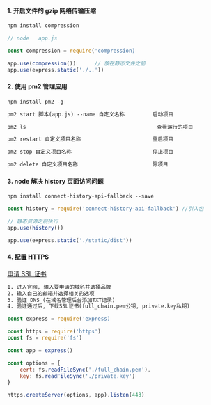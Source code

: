 #### 1. 开启文件的 gzip 网络传输压缩

```txt
npm install compression
```

```javascript
// node   app.js

const compression = require('compression)

app.use(compression())      // 放在静态文件之前
app.use(express.static('./..'))
```

#### 2. 使用 pm2 管理应用

```txt
npm install pm2 -g
```

```txt
pm2 start 脚本(app.js) --name 自定义名称         启动项目

pm2 ls                                          查看运行的项目

pm2 restart 自定义项目名称                       重启项目

pm2 stop 自定义项目名称                          停止项目

pm2 delete 自定义项目名称                        除项目
```

#### 3. node 解决 history 页面访问问题

```txt
npm install connect-history-api-fallback --save
```

```javascript
const history = require('connect-history-api-fallback') //引入包

// 静态资源之前执行
app.use(history())

app.use(express.static('./static/dist'))
```

#### 4. 配置 HTTPS

[申请 SSL 证书](https://freessl.org)

```txt
1. 进入官网, 输入要申请的域名并选择品牌
2. 输入自己的邮箱并选择相关的选项
3. 验证 DNS (在域名管理后台添加TXT记录)
4. 验证通过后, 下载SSL证书(full_chain.pem公钥, private.key私钥)
```

```javascript
const express = require('express)

const https = require('https')
const fs = require('fs')

const app = express()

const options = {
    cert: fs.readFileSync('./full_chain.pem'),
    key: fs.readFileSync('./private.key')
}

https.createServer(options, app).listen(443)
```
